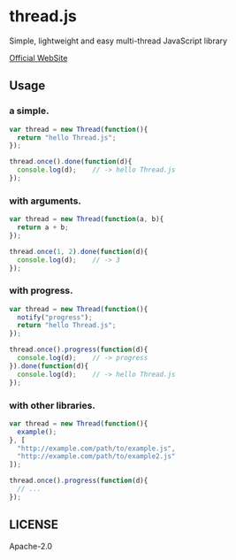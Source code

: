 # thread.js
Simple, lightweight and easy multi-thread JavaScript library

[Official WebSite](https://threadjs.deep-rain.com/)

## Usage

### a simple.

```js
var thread = new Thread(function(){
  return "hello Thread.js";
});

thread.once().done(function(d){
  console.log(d);    // -> hello Thread.js
});
```

### with arguments.

```js
var thread = new Thread(function(a, b){
  return a + b;
});

thread.once(1, 2).done(function(d){
  console.log(d);    // -> 3
});
```

### with progress.

```js
var thread = new Thread(function(){
  notify("progress");
  return "hello Thread.js";
});

thread.once().progress(function(d){
  console.log(d);    // -> progress
}).done(function(d){
  console.log(d);    // -> hello Thread.js
});
```

### with other libraries.

```js
var thread = new Thread(function(){
  example();
}, [
  "http://example.com/path/to/example.js",
  "http://example.com/path/to/example2.js"
]);

thread.once().progress(function(d){
  // ...
});
```

## LICENSE

Apache-2.0
